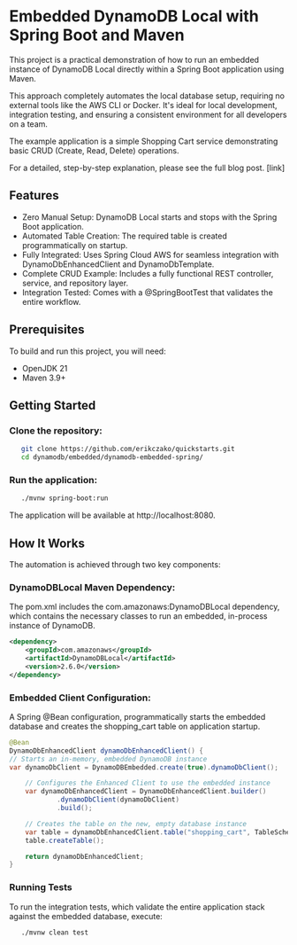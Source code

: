 # Embedded DynamoDB Local with Spring Boot and Maven
This project is a practical demonstration of how to run an embedded instance of DynamoDB Local directly within a Spring Boot application using Maven.

This approach completely automates the local database setup, requiring no external tools like the AWS CLI or Docker. It's ideal for local development, integration testing, and ensuring a consistent environment for all developers on a team.

The example application is a simple Shopping Cart service demonstrating basic CRUD (Create, Read, Delete) operations.

For a detailed, step-by-step explanation, please see the full blog post. [link]

## Features
* Zero Manual Setup: DynamoDB Local starts and stops with the Spring Boot application.
* Automated Table Creation: The required table is created programmatically on startup.
* Fully Integrated: Uses Spring Cloud AWS for seamless integration with DynamoDbEnhancedClient and DynamoDbTemplate.
* Complete CRUD Example: Includes a fully functional REST controller, service, and repository layer.
* Integration Tested: Comes with a @SpringBootTest that validates the entire workflow.

## Prerequisites
To build and run this project, you will need:

* OpenJDK 21
* Maven 3.9+

## Getting Started
### Clone the repository:
```bash
   git clone https://github.com/erikczako/quickstarts.git
   cd dynamodb/embedded/dynamodb-embedded-spring/
```

### Run the application:

```bash
   ./mvnw spring-boot:run
```

The application will be available at http://localhost:8080.

## How It Works
The automation is achieved through two key components:

### DynamoDBLocal Maven Dependency:
The pom.xml includes the com.amazonaws:DynamoDBLocal dependency, which contains the necessary classes to run an embedded, in-process instance of DynamoDB.

```xml
<dependency>
    <groupId>com.amazonaws</groupId>
    <artifactId>DynamoDBLocal</artifactId>
    <version>2.6.0</version>
</dependency>   
```

### Embedded Client Configuration:
A Spring @Bean configuration, programmatically starts the embedded database and creates the shopping_cart table on application startup.

```java
@Bean
DynamoDbEnhancedClient dynamoDbEnhancedClient() {
// Starts an in-memory, embedded DynamoDB instance
var dynamoDbClient = DynamoDBEmbedded.create(true).dynamoDbClient();

    // Configures the Enhanced Client to use the embedded instance
    var dynamoDbEnhancedClient = DynamoDbEnhancedClient.builder()
            .dynamoDbClient(dynamoDbClient)
            .build();

    // Creates the table on the new, empty database instance
    var table = dynamoDbEnhancedClient.table("shopping_cart", TableSchema.fromBean(ShoppingCart.class));
    table.createTable();

    return dynamoDbEnhancedClient;
}
```

### Running Tests
To run the integration tests, which validate the entire application stack against the embedded database, execute:

```bash
   ./mvnw clean test
```